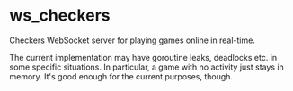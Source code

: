# ws_checkers
Checkers WebSocket server for playing games online in real-time.

The current implementation may have goroutine leaks, deadlocks etc. in some specific situations.
In particular, a game with no activity just stays in memory.
It's good enough for the current purposes, though.
